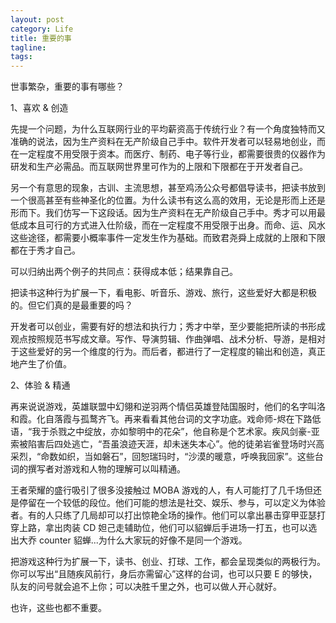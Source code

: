 ```yaml
---
layout: post
category: Life
title: 重要的事
tagline:
tags:
---
```


世事繁杂，重要的事有哪些？

1、喜欢 & 创造

先提一个问题，为什么互联网行业的平均薪资高于传统行业？有一个角度独特而又准确的说法，因为生产资料在无产阶级自己手中。软件开发者可以轻易地创业，而在一定程度不用受限于资本。而医疗、制药、电子等行业，都需要很贵的仪器作为研发和生产必需品。而互联网世界里可作为的上限和下限都在于开发者自己。

另一个有意思的现象，古训、主流思想，甚至鸡汤公众号都倡导读书，把读书放到一个很高甚至有些神圣化的位置。为什么读书有这么高的效用，无论是形而上还是形而下。我们仿写一下这段话。因为生产资料在无产阶级自己手中。秀才可以用最低成本且可行的方式进入仕阶级，而在一定程度不用受限于出身。而命、运、风水这些途径，都需要小概率事件一定发生作为基础。而致君尧舜上成就的上限和下限都在于秀才自己。

可以归纳出两个例子的共同点：获得成本低；结果靠自己。

把读书这种行为扩展一下，看电影、听音乐、游戏、旅行，这些爱好大都是积极的。但它们真的是最重要的吗？

开发者可以创业，需要有好的想法和执行力；秀才中举，至少要能把所读的书形成观点按照规范书写成文章。写作、导演剪辑、作曲弹唱、战术分析、导游，是相对于这些爱好的另一个维度的行为。而后者，都进行了一定程度的输出和创造，真正地产生了价值。

2、体验 & 精通

再来说说游戏，英雄联盟中幻翎和逆羽两个情侣英雄登陆国服时，他们的名字叫洛和霞。化自落霞与孤鹜齐飞。再来看看其他台词的文字功底。戏命师-烬在下路低语，“我于杀戮之中绽放，亦如黎明中的花朵”，他自称是个艺术家。疾风剑豪-亚索被陷害后四处逃亡，“吾虽浪迹天涯，却未迷失本心”。他的徒弟岩雀登场时兴高采烈，“命数如织，当如磐石”，回恕瑞玛时，“沙漠的暖意，呼唤我回家”。这些台词的撰写者对游戏和人物的理解可以叫精通。

王者荣耀的盛行吸引了很多没接触过 MOBA 游戏的人，有人可能打了几千场但还是停留在一个较低的段位。他们可能的想法是社交、娱乐、参与，可以定义为体验者。有的人只练了几局却可以打出惊艳全场的操作。他们可以拿出暴击穿甲亚瑟打穿上路，拿出肉装 CD 妲己走辅助位，他们可以貂蝉后手进场一打五，也可以选出大乔 counter 貂蝉...为什么大家玩的好像不是同一个游戏。

把游戏这种行为扩展一下，读书、创业、打球、工作，都会呈现类似的两极行为。你可以写出“且随疾风前行，身后亦需留心”这样的台词，也可以只要 E 的够快，队友的问号就会追不上你；可以决胜千里之外，也可以做人开心就好。

也许，这些也都不重要。